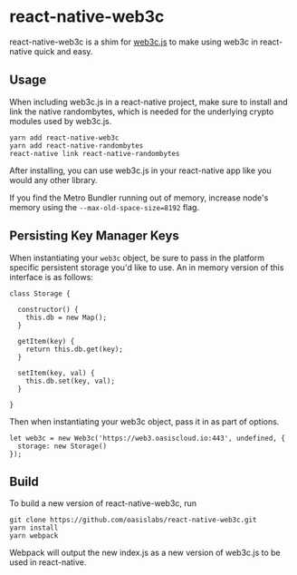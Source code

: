 # react-native-web3c

react-native-web3c is a shim for [web3c.js](https://github.com/oasislabs/web3c.js) to make using web3c in react-native quick and easy.

## Usage

When including web3c.js in a react-native project, make sure to install and link the native randombytes, which is needed for the underlying crypto modules used by web3c.js.

```
yarn add react-native-web3c
yarn add react-native-randombytes
react-native link react-native-randombytes
```

After installing, you can use web3c.js in your react-native app like you would any other library.

If you find the Metro Bundler running out of memory, increase node's memory using the `--max-old-space-size=8192` flag.

## Persisting Key Manager Keys

When instantiating your `web3c` object, be sure to pass in the platform specific persistent storage you'd like to use. An in memory version of this interface is as follows:

```
class Storage {

  constructor() {
    this.db = new Map();
  }

  getItem(key) {
    return this.db.get(key);
  }

  setItem(key, val) {
    this.db.set(key, val);
  }

}
```

Then when instantiating your web3c object, pass it in as part of options.

```
let web3c = new Web3c('https://web3.oasiscloud.io:443', undefined, {
  storage: new Storage()
});
```

## Build

To build a new version of react-native-web3c, run

```
git clone https://github.com/oasislabs/react-native-web3c.git
yarn install
yarn webpack
```

Webpack will output the new index.js as a new version of web3c.js to be used in react-native.
